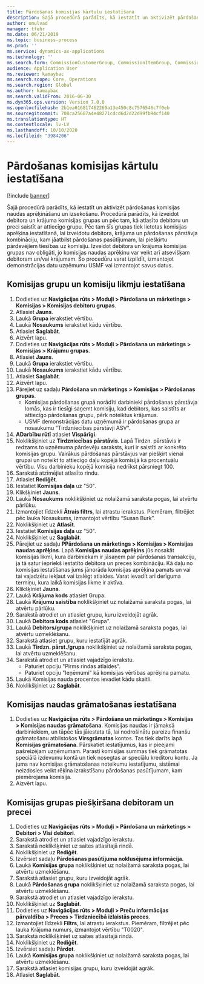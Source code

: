 ```yaml
---
title: Pārdošanas komisijas kārtulu iestatīšana
description: Šajā procedūrā parādīts, kā iestatīt un aktivizēt pārdošanas komisijas naudas aprēķināšanu un izsekošanu.
author: omulvad
manager: tfehr
ms.date: 06/21/2019
ms.topic: business-process
ms.prod: ''
ms.service: dynamics-ax-applications
ms.technology: ''
ms.search.form: CommissionCustomerGroup, CommissionItemGroup, CommissionSalesGroup, CommissionSalesMember, DirPartyLookup, CommissionCalc, InventPosting, CustTable, EcoResProductDetailsExtended, CommissionEmplSalesGroup
audience: Application User
ms.reviewer: kamaybac
ms.search.scope: Core, Operations
ms.search.region: Global
ms.author: kamaybac
ms.search.validFrom: 2016-06-30
ms.dyn365.ops.version: Version 7.0.0
ms.openlocfilehash: 2b1ea016817462269a13e450c8c7576546c7f0eb
ms.sourcegitcommit: 708ca25687a4e48271cdcd6d2d22d99fb94cf140
ms.translationtype: HT
ms.contentlocale: lv-LV
ms.lasthandoff: 10/10/2020
ms.locfileid: "3984206"
---
```

# <a name="set-up-sales-commission-rules"></a>Pārdošanas komisijas kārtulu iestatīšana

[!include [banner](../../includes/banner.md)]

Šajā procedūrā parādīts, kā iestatīt un aktivizēt pārdošanas komisijas naudas aprēķināšanu un izsekošanu. Procedūrā parādīts, kā izveidot debitora un krājuma komisijas grupas un pēc tam, kā atlasīto debitoru un preci saistīt ar attiecīgo grupu. Pēc tam šīs grupas tiek lietotas komisijas aprēķina iestatīšanā, lai izveidotu debitora, krājuma un pārdošanas pārstāvja kombināciju, kam jāatbilst pārdošanas pasūtījumam, lai piešķirtu pārdevējiem tiesības uz komisiju. Izveidot debitora un krājuma komisijas grupas nav obligāti, jo komisijas naudas aprēķinu var veikt arī atsevišķam debitoram un/vai krājumam. Šo procedūru varat izpildīt, izmantojot demonstrācijas datu uzņēmumu USMF vai izmantojot savus datus.


## <a name="set-up-commission-groups-and-commission-rates"></a>Komisijas grupu un komisiju likmju iestatīšana
1. Dodieties uz **Navigācijas rūts > Moduļi > Pārdošana un mārketings > Komisijas > Komisijas debitoru grupas**.
2. Atlasiet **Jauns**.
3. Laukā **Grupa** ierakstiet vērtību.
4. Laukā **Nosaukums** ierakstiet kādu vērtību.
5. Atlasiet **Saglabāt**.
6. Aizvērt lapu.
7. Dodieties uz **Navigācijas rūts > Moduļi > Pārdošana un mārketings > Komisijas > Krājumu grupas**.
8. Atlasiet **Jauns**.
9. Laukā **Grupa** ierakstiet vērtību.
10. Laukā **Nosaukums** ierakstiet kādu vērtību.
11. Atlasiet **Saglabāt**.
12. Aizvērt lapu.
13. Pārejiet uz sadaļu **Pārdošana un mārketings > Komisijas > Pārdošanas grupas**.
    - Komisijas pārdošanas grupā norādīti darbinieki pārdošanas pārstāvja lomās, kas ir tiesīgi saņemt komisiju, kad debitors, kas saistīts ar attiecīgo pārdošanas grupu, pērk noteiktus krājumus.  
    - USMF demonstrācijas datu uzņēmumā ir pārdošanas grupa ar nosaukumu "Tirdzniecības pārstāvji ASV".  
14. **ADarbību rūtī** atlasiet **Vispārīgi**.
15. Noklikšķiniet uz **Tirdzniecības pārstāvis**. Lapā Tirdzn. pārstāvis ir redzams to uzņēmuma pārdevēju saraksts, kuri ir saistīti ar konkrēto komisijas grupu. Vairākus pārdošanas pārstāvjus var piešķirt vienai grupai un noteikt to attiecīgo daļu kopējā komisijā kā procentuālu vērtību. Visu darbinieku kopējā komisija nedrīkst pārsniegt 100. 
16. Sarakstā atzīmējiet atlasīto rindu.
17. Atlasiet **Rediģēt**.
18. Iestatiet **Komisijas daļa** uz "50".
19. Klikšķiniet **Jauns**.
20. Laukā **Nosaukums** noklikšķiniet uz nolaižamā saraksta pogas, lai atvērtu pārlūku.
21. Izmantojiet līdzekli **Ātrais filtrs**, lai atrastu ierakstus. Piemēram, filtrējiet pēc lauka Nosaukums, izmantojot vērtību “Susan Burk”.
22. Noklikšķiniet uz **Atlasīt**.
23. Iestatiet **Komisijas daļa** uz "50".
24. Noklikšķiniet uz **Saglabāt**.
25. Pārejiet uz sadaļu **PPārdošana un mārketings > Komisijas > Komisijas naudas aprēķins**. Lapā **Komisijas naudas aprēķins** jūs nosakāt komisijas likmi, kura darbiniekam ir jāsaņem par pārdošanas transakciju, ja tā satur iepriekš iestatīto debitora un preces kombināciju. Kā daļu no komisijas iestatīšanas jums jānorāda komisijas aprēķina pamats un vai tai vajadzētu iekļaut vai izslēgt atlaides. Varat ievadīt arī derīguma termiņu, kura laikā komisijas likme ir aktīva.  
26. Klikšķiniet **Jauns**.
27. Laukā **Krājuma kods** atlasiet Grupa.
28. Laukā **Krājumu saistība** noklikšķiniet uz nolaižamā saraksta pogas, lai atvērtu pārlūku.
29. Sarakstā atrodiet un atlasiet grupu, kuru izveidojāt agrāk.
30. Laukā **Debitora kods** atlasiet "Grupa".
31. Laukā **Debitors/grupa** noklikšķiniet uz nolaižamā saraksta pogas, lai atvērtu uzmeklēšanu.
32. Sarakstā atlasiet grupu, kuru iestatījāt agrāk.
33. Laukā **Tirdzn. pārst./grupa** noklikšķiniet uz nolaižamā saraksta pogas, lai atvērtu uzmeklēšanu.
34. Sarakstā atrodiet un atlasiet vajadzīgo ierakstu.
    - Paturiet opciju "Pirms rindas atlaides".  
    - Paturiet opciju "Ieņēmumi" kā komisijas vērtības aprēķina pamatu.    
35. Laukā Komisijas nauda procentos ievadiet kādu skaitli.
36. Noklikšķiniet uz **Saglabāt**.

## <a name="setting-up-commission-posting"></a>Komisijas naudas grāmatošanas iestatīšana
1. Dodieties uz **Navigācijas rūts > Pārdošana un mārketings > Komisijas > Komisijas naudas grāmatošana**. Komisijas naudas ir jāmaksā darbiniekiem, un tāpēc tās jāiestata tā, lai nodrošinātu pareizu finanšu grāmatošanu atbilstošos **Virsgrāmatas** kontos. Tas tiek darīts lapā **Komisijas grāmatošana**. Pārskatiet iestatījumus, kas ir pieejami pašreizējam uzņēmumam. Parasti komisijas summas tiek grāmatotas speciālā izdevumu kontā un tiek nosegtas ar speciālu kreditoru kontu. Ja jums nav komisijas grāmatošanas noteikumu iestatījumu, sistēmai neizdosies veikt rēķina izrakstīšanu pārdošanas pasūtījumam, kam piemērojama komisija.  
2. Aizvērt lapu.

## <a name="assign-a-commission-group-to-a-customer-and-a-product"></a>Komisijas grupas piešķiršana debitoram un precei
1. Dodieties uz **Navigācijas rūts > Moduļi > Pārdošana un mārketings > Debitori > Visi debitori**.
2. Sarakstā atrodiet un atlasiet vajadzīgo ierakstu.
3. Sarakstā noklikšķiniet uz saites atlasītajā rindā.
4. Noklikšķiniet uz **Rediģēt**.
5. Izvērsiet sadaļu **Pārdošanas pasūtījuma noklusējuma informācija**.
6. Laukā **Komisijas grupa** noklikšķiniet uz nolaižamā saraksta pogas, lai atvērtu uzmeklēšanu.
7. Sarakstā atlasiet grupu, kuru izveidojāt agrāk.
8. Laukā **Pārdošanas grupa** noklikšķiniet uz nolaižamā saraksta pogas, lai atvērtu uzmeklēšanu.
9. Sarakstā atrodiet un atlasiet vajadzīgo ierakstu.
10. Noklikšķiniet uz **Saglabāt**.
11. Dodieties uz **Navigācijas rūts > Moduļi > Preču informācijas pārvaldība > Preces > Tirdzniecībā izlaistās preces**.
12. Izmantojiet līdzekli **Filtrs**, lai atrastu ierakstus. Piemēram, filtrējiet pēc lauka Krājuma numurs, izmantojot vērtību "T0020".
13. Sarakstā noklikšķiniet uz saites atlasītajā rindā.
14. Noklikšķiniet uz **Rediģēt**.
15. Izvērsiet sadaļu **Pārdot**.
16. Laukā **Komisijas grupa** noklikšķiniet uz nolaižamā saraksta pogas, lai atvērtu uzmeklēšanu.
17. Sarakstā atlasiet komisijas grupu, kuru izveidojāt agrāk.
18. Atlasiet **Saglabāt**.

